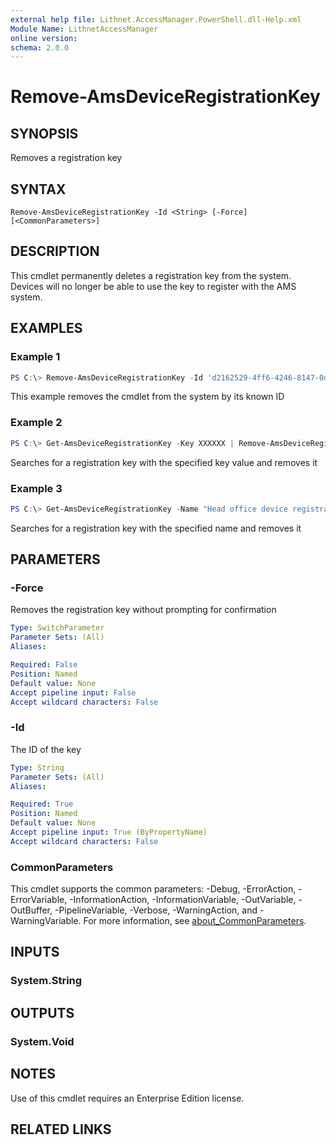 ```yaml
---
external help file: Lithnet.AccessManager.PowerShell.dll-Help.xml
Module Name: LithnetAccessManager
online version:
schema: 2.0.0
---
```


# Remove-AmsDeviceRegistrationKey

## SYNOPSIS
Removes a registration key

## SYNTAX

```
Remove-AmsDeviceRegistrationKey -Id <String> [-Force] [<CommonParameters>]
```

## DESCRIPTION
This cmdlet permanently deletes a registration key from the system. Devices will no longer be able to use the key to register with the AMS system.

## EXAMPLES

### Example 1
```powershell
PS C:\> Remove-AmsDeviceRegistrationKey -Id 'd2162529-4ff6-4246-8147-0d2dfcbf76bf' 
```

This example removes the cmdlet from the system by its known ID

### Example 2
```powershell
PS C:\> Get-AmsDeviceRegistrationKey -Key XXXXXX | Remove-AmsDeviceRegistrationKey
```

Searches for a registration key with the specified key value and removes it

### Example 3
```powershell
PS C:\> Get-AmsDeviceRegistrationKey -Name "Head office device registration key" | Remove-AmsDeviceRegistrationKey
```

Searches for a registration key with the specified name and removes it


## PARAMETERS

### -Force
Removes the registration key without prompting for confirmation 

```yaml
Type: SwitchParameter
Parameter Sets: (All)
Aliases:

Required: False
Position: Named
Default value: None
Accept pipeline input: False
Accept wildcard characters: False
```

### -Id
The ID of the key

```yaml
Type: String
Parameter Sets: (All)
Aliases:

Required: True
Position: Named
Default value: None
Accept pipeline input: True (ByPropertyName)
Accept wildcard characters: False
```

### CommonParameters
This cmdlet supports the common parameters: -Debug, -ErrorAction, -ErrorVariable, -InformationAction, -InformationVariable, -OutVariable, -OutBuffer, -PipelineVariable, -Verbose, -WarningAction, and -WarningVariable. For more information, see [about_CommonParameters](http://go.microsoft.com/fwlink/?LinkID=113216).

## INPUTS

### System.String

## OUTPUTS

### System.Void

## NOTES
Use of this cmdlet requires an Enterprise Edition license.

## RELATED LINKS
